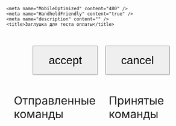 <!DOCTYPE html>
<html lang="ru">
  <head>
    <meta charset="utf-8" />
    <meta charset="UTF-8" />
    <meta http-equiv="X-UA-Compatible" content="IE=edge" />
    <meta name="google" content="notranslate">
    <meta http-equiv="Content-Language" content="ru">
    <meta
      name="viewport"
      content="width=device-width, initial-scale=1.0, minimum-scale=1.0, user-scalable=0"
    />
    <meta name="mobile-web-app-capable" content="yes" />
    <meta name="apple-mobile-web-app-capable" content="yes" />
    <meta name="theme-color" content="#536878" />

    <meta name="MobileOptimized" content="480" />
    <meta name="HandheldFriendly" content="true" />
    <meta name="description" content="" />
    <title>Заглушка для теста оплаты</title>
  </head>
  <body>
    <div style="display: flex; justify-content: center; margin-top: 50px">
        <button id="accept-button" onclick="accept()" style="margin-right: 20px; padding: 20px 40px; font-size: 30px">accept</button>
        <button id="cancel-button" onclick="cancel()" style="padding: 20px 40px; font-size: 30px">cancel</button>
    </div>
    <div style="display: grid; grid-template-columns: 50% 50%; margin-top: 50px; font-size: 30px; grid-column-gap: 20px; padding: 0 20px">
        <div style="display: flex; flex-direction: column; justify-content: start; align-items: center">
            <div>Отправленные команды</div>
            <pre id="server-action-log-container" style="margin-top: 50px; width: 100%; white-space: normal; word-break: break-all;"></pre>
        </div>
        <div style="display: flex; flex-direction: column; justify-content: start; align-items: center">
            <div>Принятые команды</div>
            <pre id="command-log-container" style="width: 100%; white-space: normal; word-break: break-all"></pre>
        </div>
    </div>
    <script>
        console.log('команда, которой был открыт фронт', window.appInitialData);

        /* eslint-disable no-console */
        window.AssistantClient = window.AssistantClient || {};

        /**
         * Assistand SDK API implementation:
         */
        window.AssistantClient.onStart = () => {
            console.log('invoke onStart callback');
        };

        window.AssistantClient.onData = (command) => {
            console.log(`server command: ${JSON.stringify(command)}`);

            document.getElementById('command-log-container').innerText += `${JSON.stringify(command)}\n----\n`;
        };

        window.AssistantClient.sendData = (message) => {
            window.AssistantClient.onRequestState();

            console.log(`sendData: ${JSON.stringify(message)}`);

            document.getElementById('server-action-log-container').innerText += `${JSON.stringify(message)}\n----\n`;

            if (window.AssistantHost && typeof window.AssistantHost.sendData === 'function') {
                window.AssistantHost.sendData(JSON.stringify(message), null);
            }
        };

        window.AssistantClient.onRequestState = () => {
            const state = { someDataForScenario: true }; // <== сюда можно положить то, что прилетит в стейте в сценарий
            const stateString = JSON.stringify(state);

            console.log('invoke request state callback', stateString);

            if (window.AssistantHost && typeof window.AssistantHost.updateState === 'function') {
                window.AssistantHost.updateState(stateString);
            }

            return state;
        };

        window.AssistantClient.close = () => {
            console.log('call close native method');

            if (window.AssistantHost && typeof window.AssistantHost.close === 'function') {
                window.AssistantHost.close();
            }
        };

        if (window.AssistantHost && typeof window.AssistantHost.ready === 'function') {
            console.log('call ready native method');

            window.AssistantHost.ready();
        }
    </script>
    <script>
        // обработчик нажатия на кнопку accept
        function accept() {
            window.AssistantClient.sendData({ action_id: 'SOME_ACCEPT_SERVER_ACTION' });
        }

        // обработчик нажатия на кнопку cancel
        function cancel() {
            window.AssistantClient.sendData({ action_id: 'SOME_CANCEL_SERVER_ACTION' });
        }
    </script>
    <script>
        // код, который нужен для навигации между кнопками
        (function () {
            // The polyfill must not be executed, if it's already enabled via browser engine or browser extensions.
            if ('navigate' in window) {
                return;
            }

            const ARROW_KEY_CODE = { 37: 'left', 38: 'up', 39: 'right', 40: 'down' };
            const TAB_KEY_CODE = 9;
            let mapOfBoundRect = null;
            let startingPoint = null; // Saves spatial navigation starting point
            let savedSearchOrigin = { element: null, rect: null }; // Saves previous search origin
            let searchOriginRect = null; // Rect of current search origin

            window.__getSpatNavState = () => {
                return {
                    mapOfBoundRect,
                    startingPoint,
                    savedSearchOrigin,
                    searchOriginRect,
                };
            };

            /**
             * Initiate the spatial navigation features of the polyfill.
             * @function initiateSpatialNavigation
             */
            function initiateSpatialNavigation() {
                /*
                 * Bind the standards APIs to be exposed to the window object for authors
                 */
                window.navigate = navigate;
                window.Element.prototype.spatialNavigationSearch = spatialNavigationSearch;
                window.Element.prototype.focusableAreas = focusableAreas;
                window.Element.prototype.getSpatialNavigationContainer = getSpatialNavigationContainer;

                /*
                 * CSS.registerProperty() from the Properties and Values API
                 * Reference: https://drafts.css-houdini.org/css-properties-values-api/#the-registerproperty-function
                 */
                if (window.CSS && CSS.registerProperty) {
                    if (
                        window.getComputedStyle(document.documentElement).getPropertyValue('--spatial-navigation-contain') ===
                        ''
                    ) {
                        CSS.registerProperty({
                            name: '--spatial-navigation-contain',
                            syntax: 'auto | contain',
                            inherits: false,
                            initialValue: 'auto',
                        });
                    }

                    if (
                        window.getComputedStyle(document.documentElement).getPropertyValue('--spatial-navigation-action') === ''
                    ) {
                        CSS.registerProperty({
                            name: '--spatial-navigation-action',
                            syntax: 'auto | focus | scroll',
                            inherits: false,
                            initialValue: 'auto',
                        });
                    }

                    if (
                        window.getComputedStyle(document.documentElement).getPropertyValue('--spatial-navigation-function') ===
                        ''
                    ) {
                        CSS.registerProperty({
                            name: '--spatial-navigation-function',
                            syntax: 'normal | grid',
                            inherits: false,
                            initialValue: 'normal',
                        });
                    }
                }
            }

            /**
             * Add event handlers for the spatial navigation behavior.
             * This function defines which input methods trigger the spatial navigation behavior.
             * @function spatialNavigationHandler
             */
            function spatialNavigationHandler() {
                /*
                 * keydown EventListener :
                 * If arrow key pressed, get the next focusing element and send it to focusing controller
                 */
                window.addEventListener('keydown', (e) => {
                    const currentKeyMode =
                        (parent && parent.__spatialNavigation__.keyMode) || window.__spatialNavigation__.keyMode;
                    const eventTarget = document.activeElement;
                    const dir = ARROW_KEY_CODE[e.keyCode];

                    if (e.keyCode === TAB_KEY_CODE) {
                        startingPoint = null;
                    }

                    if (
                        !currentKeyMode ||
                        currentKeyMode === 'NONE' ||
                        (currentKeyMode === 'SHIFTARROW' && !e.shiftKey) ||
                        (currentKeyMode === 'ARROW' && e.shiftKey) ||
                        e.ctrlKey ||
                        e.metaKey ||
                        e.altKey
                    )
                        return;

                    if (!e.defaultPrevented) {
                        let focusNavigableArrowKey = {
                            left: true,
                            up: true,
                            right: true,
                            down: true,
                        };

                        // Edge case (text input, area) : Don't move focus, just navigate cursor in text area
                        if (eventTarget.nodeName === 'INPUT' || eventTarget.nodeName === 'TEXTAREA') {
                            focusNavigableArrowKey = handlingEditableElement(e);
                        }

                        if (focusNavigableArrowKey[dir]) {
                            e.preventDefault();
                            mapOfBoundRect = new Map();

                            navigate(dir);

                            mapOfBoundRect = null;
                            startingPoint = null;
                        }
                    }
                });

                /*
                 * mouseup EventListener :
                 * If the mouse click a point in the page, the point will be the starting point.
                 * NOTE: Let UA set the spatial navigation starting point based on click
                 */
                document.addEventListener('mouseup', (e) => {
                    startingPoint = { x: e.clientX, y: e.clientY };
                });

                /*
                 * focusin EventListener :
                 * When the element get the focus, save it and its DOMRect for resetting the search origin
                 * if it disappears.
                 */
                window.addEventListener('focusin', (e) => {
                    if (e.target !== window) {
                        savedSearchOrigin.element = e.target;
                        savedSearchOrigin.rect = e.target.getBoundingClientRect();
                    }
                });
            }

            /**
             * Enable the author to trigger spatial navigation programmatically, as if the user had done so manually.
             * @see {@link https://drafts.csswg.org/css-nav-1/#dom-window-navigate}
             * @function navigate
             * @param dir {SpatialNavigationDirection} - The directional information for the spatial navigation (e.g. LRUD)
             */
            function navigate(dir) {
                // spatial navigation steps

                // 1
                const searchOrigin = findSearchOrigin();
                console.log(searchOrigin);
                let eventTarget = searchOrigin;
                let elementFromPosition = null;

                // 2 Optional step, UA defined starting point
                if (startingPoint) {
                    // if there is a starting point, set eventTarget as the element from position for getting the spatnav container
                    elementFromPosition = document.elementFromPoint(startingPoint.x, startingPoint.y);

                    // Use starting point if the starting point isn't inside the focusable element (but not container)
                    // * Starting point is meaningfull when:
                    // 1) starting point is inside the spatnav container
                    // 2) starting point is inside the non-focusable element
                    if (elementFromPosition === null) {
                        elementFromPosition = document.body;
                    }
                    if (isFocusable(elementFromPosition) && !isContainer(elementFromPosition)) {
                        startingPoint = null;
                    } else if (isContainer(elementFromPosition)) {
                        eventTarget = elementFromPosition;
                    } else {
                        eventTarget = elementFromPosition.getSpatialNavigationContainer();
                    }
                }

                // 4
                if (eventTarget === window || eventTarget === document || eventTarget === document.documentElement) {
                    eventTarget = document.body || document.documentElement;
                }

                // 5
                // At this point, spatialNavigationSearch can be applied.
                // If startingPoint is either a scroll container or the document,
                // find the best candidate within startingPoint
                let container = null;
                if ((isContainer(eventTarget) || eventTarget.nodeName === 'BODY') && !(eventTarget.nodeName === 'INPUT')) {
                    if (eventTarget.nodeName === 'IFRAME') {
                        eventTarget = eventTarget.contentDocument.documentElement;
                    }

                    container = container === window ? document.body : eventTarget;
                    let bestInsideCandidate = null;

                    // 5-2
                    if (
                        document.activeElement === searchOrigin ||
                        (document.activeElement === document.body && searchOrigin === document.documentElement)
                    ) {
                        if (getCSSSpatNavAction(eventTarget) === 'scroll') {
                            if (scrollingController(eventTarget, dir)) return;
                        } else if (getCSSSpatNavAction(eventTarget) === 'focus') {
                            bestInsideCandidate = eventTarget.spatialNavigationSearch(dir, {
                                container: eventTarget,
                                candidates: getSpatialNavigationCandidates(eventTarget, {
                                    mode: 'all',
                                }),
                            });
                            if (focusingController(bestInsideCandidate, dir)) return;
                        } else if (getCSSSpatNavAction(eventTarget) === 'auto') {
                            bestInsideCandidate = eventTarget.spatialNavigationSearch(dir, {
                                container: eventTarget,
                            });
                            if (focusingController(bestInsideCandidate, dir) || scrollingController(eventTarget, dir)) return;
                        }
                    } else {
                        // when the previous search origin became offscreen
                        container = container.getSpatialNavigationContainer();
                    }
                }

                // 6
                // Let container be the nearest ancestor of eventTarget
                container = eventTarget.getSpatialNavigationContainer();
                let parentContainer = container.parentElement ? container.getSpatialNavigationContainer() : null;

                // When the container is the viewport of a browsing context
                if (!parentContainer && window.location !== window.parent.location) {
                    parentContainer = window.parent.document.documentElement;
                }

                if (getCSSSpatNavAction(container) === 'scroll') {
                    if (scrollingController(container, dir)) return;
                } else if (getCSSSpatNavAction(container) === 'focus') {
                    navigateChain(eventTarget, container, parentContainer, dir, 'all');
                } else if (getCSSSpatNavAction(container) === 'auto') {
                    navigateChain(eventTarget, container, parentContainer, dir, 'visible');
                }
            }

            /**
             * Move the focus to the best candidate or do nothing.
             * @function focusingController
             * @param bestCandidate {Node} - The best candidate of the spatial navigation
             * @param dir {SpatialNavigationDirection}- The directional information for the spatial navigation (e.g. LRUD)
             * @returns {boolean}
             */
            function focusingController(bestCandidate, dir) {
                // 10 & 11
                // When bestCandidate is found
                if (bestCandidate) {
                    // When bestCandidate is a focusable element and not a container : move focus
                    /*
                     * [event] navbeforefocus : Fired before spatial or sequential navigation changes the focus.
                     */
                    if (!createSpatNavEvents('beforefocus', bestCandidate, null, dir)) return true;

                    const container = bestCandidate.getSpatialNavigationContainer();

                    if (container !== window && getCSSSpatNavAction(container) === 'focus') {
                        bestCandidate.focus();
                    } else {
                        bestCandidate.focus({ preventScroll: true });
                    }

                    startingPoint = null;
                    return true;
                }

                // When bestCandidate is not found within the scrollport of a container: Nothing
                return false;
            }

            /**
             * Directionally scroll the scrollable spatial navigation container if it can be manually scrolled more.
             * @function scrollingController
             * @param container {Node} - The spatial navigation container which can scroll
             * @param dir {SpatialNavigationDirection} - The directional information for the spatial navigation (e.g. LRUD)
             * @returns {boolean}
             */
            function scrollingController(container, dir) {
                // If there is any scrollable area among parent elements and it can be manually scrolled, scroll the document
                if (isScrollable(container, dir) && !isScrollBoundary(container, dir)) {
                    moveScroll(container, dir);
                    return true;
                }

                // If the spatnav container is document and it can be scrolled, scroll the document
                if (!container.parentElement && !isHTMLScrollBoundary(container, dir)) {
                    moveScroll(container.ownerDocument.documentElement, dir);
                    return true;
                }
                return false;
            }

            /**
             * Find the candidates within a spatial navigation container include delegable container.
             * This function does not search inside delegable container or focusable container.
             * In other words, this return candidates set is not included focusable elements inside delegable container or focusable container.
             *
             * @function getSpatialNavigationCandidates
             * @param container {Node} - The spatial navigation container
             * @param option {FocusableAreasOptions} - 'mode' attribute takes 'visible' or 'all' for searching the boundary of focusable elements.
             *                                          Default value is 'visible'.
             * @returns {sequence<Node>} candidate elements within the container
             */
            function getSpatialNavigationCandidates(container, option = { mode: 'visible' }) {
                let candidates = [];

                if (container.childElementCount > 0) {
                    if (!container.parentElement) {
                        container = container.getElementsByTagName('body')[0] || document.body;
                    }
                    const children = container.children;
                    for (const elem of children) {
                        if (isDelegableContainer(elem)) {
                            candidates.push(elem);
                        } else if (isFocusable(elem)) {
                            candidates.push(elem);

                            if (!isContainer(elem) && elem.childElementCount) {
                                candidates = candidates.concat(getSpatialNavigationCandidates(elem, { mode: 'all' }));
                            }
                        } else if (elem.childElementCount) {
                            candidates = candidates.concat(getSpatialNavigationCandidates(elem, { mode: 'all' }));
                        }
                    }
                }

                //   console.log(candidates)
                return option.mode === 'all' ? candidates : candidates.filter(isVisible);
            }

            /**
             * Find the candidates among focusable elements within a spatial navigation container from the search origin (currently focused element)
             * depending on the directional information.
             * @function getFilteredSpatialNavigationCandidates
             * @param element {Node} - The currently focused element which is defined as 'search origin' in the spec
             * @param dir {SpatialNavigationDirection} - The directional information for the spatial navigation (e.g. LRUD)
             * @param candidates {sequence<Node>} - The candidates for spatial navigation without the directional information
             * @param container {Node} - The spatial navigation container
             * @returns {Node} The candidates for spatial navigation considering the directional information
             */
            function getFilteredSpatialNavigationCandidates(element, dir, candidates, container) {
                const targetElement = element;
                // Removed below line due to a bug. (iframe body rect is sometime weird.)
                // const targetElement = (element.nodeName === 'IFRAME') ? element.contentDocument.body : element;
                // If the container is unknown, get the closest container from the element
                container = container || targetElement.getSpatialNavigationContainer();

                // If the candidates is unknown, find candidates
                // 5-1
                candidates = !candidates || candidates.length <= 0 ? getSpatialNavigationCandidates(container) : candidates;
                return filteredCandidates(targetElement, candidates, dir, container);
            }

            /**
             * Find the best candidate among the candidates within the container from the search origin (currently focused element)
             * @see {@link https://drafts.csswg.org/css-nav-1/#dom-element-spatialnavigationsearch}
             * @function spatialNavigationSearch
             * @param dir {SpatialNavigationDirection} - The directional information for the spatial navigation (e.g. LRUD)
             * @param candidates {sequence<Node>} - The candidates for spatial navigation
             * @param container {Node} - The spatial navigation container
             * @returns {Node} The best candidate which will gain the focus
             */
            function spatialNavigationSearch(dir, args) {
                const targetElement = this;
                let internalCandidates = [];
                let externalCandidates = [];
                let insideOverlappedCandidates = getOverlappedCandidates(targetElement);
                let bestTarget;

                // Set default parameter value
                if (!args) args = {};

                const defaultContainer = targetElement.getSpatialNavigationContainer();
                let defaultCandidates = getSpatialNavigationCandidates(defaultContainer);
                const container = args.container || defaultContainer;
                if (args.container && defaultContainer.contains(args.container)) {
                    defaultCandidates = defaultCandidates.concat(getSpatialNavigationCandidates(container));
                }
                const candidates =
                    args.candidates && args.candidates.length > 0
                        ? args.candidates.filter((candidate) => container.contains(candidate))
                        : defaultCandidates.filter((candidate) => container.contains(candidate) && container !== candidate);

                // Find the best candidate
                // 5
                // If startingPoint is either a scroll container or the document,
                // find the best candidate within startingPoint
                if (candidates && candidates.length > 0) {
                    // Divide internal or external candidates
                    candidates.forEach((candidate) => {
                        if (candidate !== targetElement) {
                            (targetElement.contains(candidate) && targetElement !== candidate
                                    ? internalCandidates
                                    : externalCandidates
                            ).push(candidate);
                        }
                    });

                    // include overlapped element to the internalCandidates
                    let fullyOverlapped = insideOverlappedCandidates.filter(
                        (candidate) => !internalCandidates.includes(candidate),
                    );
                    let overlappedContainer = candidates.filter(
                        (candidate) => isContainer(candidate) && isEntirelyVisible(targetElement, candidate),
                    );
                    let overlappedByParent = overlappedContainer
                        .map((elm) => elm.focusableAreas())
                        .flat()
                        .filter((candidate) => candidate !== targetElement);

                    internalCandidates = internalCandidates
                        .concat(fullyOverlapped)
                        .filter((candidate) => container.contains(candidate));
                    externalCandidates = externalCandidates
                        .concat(overlappedByParent)
                        .filter((candidate) => container.contains(candidate));

                    // Filter external Candidates
                    if (externalCandidates.length > 0) {
                        externalCandidates = getFilteredSpatialNavigationCandidates(
                            targetElement,
                            dir,
                            externalCandidates,
                            container,
                        );
                    }

                    // If there isn't search origin element but search orgin rect exist  (search origin isn't in the layout case)
                    if (searchOriginRect) {
                        bestTarget = selectBestCandidate(
                            targetElement,
                            getFilteredSpatialNavigationCandidates(targetElement, dir, internalCandidates, container),
                            dir,
                        );
                    }

                    if (internalCandidates && internalCandidates.length > 0 && !(targetElement.nodeName === 'INPUT')) {
                        bestTarget = selectBestCandidateFromEdge(targetElement, internalCandidates, dir);
                    }

                    bestTarget = bestTarget || selectBestCandidate(targetElement, externalCandidates, dir);

                    if (bestTarget && isDelegableContainer(bestTarget)) {
                        // if best target is delegable container, then find descendants candidate inside delegable container.
                        const innerTarget = getSpatialNavigationCandidates(bestTarget, {
                            mode: 'all',
                        });
                        const descendantsBest =
                            innerTarget.length > 0
                                ? targetElement.spatialNavigationSearch(dir, {
                                    candidates: innerTarget,
                                    container: bestTarget,
                                })
                                : null;
                        if (descendantsBest) {
                            bestTarget = descendantsBest;
                        } else if (!isFocusable(bestTarget)) {
                            // if there is no target inside bestTarget and delegable container is not focusable,
                            // then try to find another best target without curren best target.
                            candidates.splice(candidates.indexOf(bestTarget), 1);
                            bestTarget = candidates.length
                                ? targetElement.spatialNavigationSearch(dir, {
                                    candidates: candidates,
                                    container: container,
                                })
                                : null;
                        }
                    }
                    return bestTarget;
                }

                return null;
            }

            /**
             * Get the filtered candidate among candidates.
             * @see {@link https://drafts.csswg.org/css-nav-1/#select-the-best-candidate}
             * @function filteredCandidates
             * @param currentElm {Node} - The currently focused element which is defined as 'search origin' in the spec
             * @param candidates {sequence<Node>} - The candidates for spatial navigation
             * @param dir {SpatialNavigationDirection} - The directional information for the spatial navigation (e.g. LRUD)
             * @param container {Node} - The spatial navigation container
             * @returns {sequence<Node>} The filtered candidates which are not the search origin and not in the given spatial navigation direction from the search origin
             */
            // TODO: Need to fix filtering the candidates with more clean code
            function filteredCandidates(currentElm, candidates, dir, container) {
                const originalContainer = currentElm.getSpatialNavigationContainer();
                let eventTargetRect;

                // If D(dir) is null, let candidates be the same as visibles
                if (dir === undefined) return candidates;

                // Offscreen handling when originalContainer is not <HTML>
                if (originalContainer.parentElement && container !== originalContainer && !isVisible(currentElm)) {
                    eventTargetRect = getBoundingClientRect(originalContainer);
                } else {
                    eventTargetRect = searchOriginRect || getBoundingClientRect(currentElm);
                }

                /*
                 * Else, let candidates be the subset of the elements in visibles
                 * whose principal box’s geometric center is within the closed half plane
                 * whose boundary goes through the geometric center of starting point and is perpendicular to D.
                 */
                if ((isContainer(currentElm) || currentElm.nodeName === 'BODY') && !(currentElm.nodeName === 'INPUT')) {
                    return candidates.filter((candidate) => {
                        const candidateRect = getBoundingClientRect(candidate);
                        return (
                            container.contains(candidate) &&
                            ((currentElm.contains(candidate) &&
                                isInside(eventTargetRect, candidateRect) &&
                                candidate !== currentElm) ||
                                isOutside(candidateRect, eventTargetRect, dir))
                        );
                    });
                } else {
                    return candidates.filter((candidate) => {
                        const candidateRect = getBoundingClientRect(candidate);
                        const candidateBody = candidate.nodeName === 'IFRAME' ? candidate.contentDocument.body : null;
                        return (
                            container.contains(candidate) &&
                            candidate !== currentElm &&
                            candidateBody !== currentElm &&
                            isOutside(candidateRect, eventTargetRect, dir) &&
                            !isInside(eventTargetRect, candidateRect)
                        );
                    });
                }
            }

            /**
             * Select the best candidate among given candidates.
             * @see {@link https://drafts.csswg.org/css-nav-1/#select-the-best-candidate}
             * @function selectBestCandidate
             * @param currentElm {Node} - The currently focused element which is defined as 'search origin' in the spec
             * @param candidates {sequence<Node>} - The candidates for spatial navigation
             * @param dir {SpatialNavigationDirection} - The directional information for the spatial navigation (e.g. LRUD)
             * @returns {Node} The best candidate which will gain the focus
             */
            function selectBestCandidate(currentElm, candidates, dir) {
                const container = currentElm.getSpatialNavigationContainer();
                const spatialNavigationFunction = getComputedStyle(container).getPropertyValue('--spatial-navigation-function');
                const currentTargetRect = searchOriginRect || getBoundingClientRect(currentElm);
                let distanceFunction;
                let alignedCandidates;

                switch (spatialNavigationFunction) {
                    case 'grid':
                        alignedCandidates = candidates.filter((elm) =>
                            isAligned(currentTargetRect, getBoundingClientRect(elm), dir),
                        );
                        if (alignedCandidates.length > 0) {
                            candidates = alignedCandidates;
                        }
                        distanceFunction = getAbsoluteDistance;
                        break;
                    default:
                        distanceFunction = getDistance;
                        break;
                }
                return getClosestElement(currentElm, candidates, dir, distanceFunction);
            }

            /**
             * Select the best candidate among candidates by finding the closet candidate from the edge of the currently focused element (search origin).
             * @see {@link https://drafts.csswg.org/css-nav-1/#select-the-best-candidate (Step 5)}
             * @function selectBestCandidateFromEdge
             * @param currentElm {Node} - The currently focused element which is defined as 'search origin' in the spec
             * @param candidates {sequence<Node>} - The candidates for spatial navigation
             * @param dir {SpatialNavigationDirection} - The directional information for the spatial navigation (e.g. LRUD)
             * @returns {Node} The best candidate which will gain the focus
             */
            function selectBestCandidateFromEdge(currentElm, candidates, dir) {
                if (startingPoint) return getClosestElement(currentElm, candidates, dir, getDistanceFromPoint);
                else return getClosestElement(currentElm, candidates, dir, getInnerDistance);
            }

            /**
             * Select the closest candidate from the currently focused element (search origin) among candidates by using the distance function.
             * @function getClosestElement
             * @param currentElm {Node} - The currently focused element which is defined as 'search origin' in the spec
             * @param candidates {sequence<Node>} - The candidates for spatial navigation
             * @param dir {SpatialNavigationDirection} - The directional information for the spatial navigation (e.g. LRUD)
             * @param distanceFunction {function} - The distance function which measures the distance from the search origin to each candidate
             * @returns {Node} The candidate which is the closest one from the search origin
             */
            function getClosestElement(currentElm, candidates, dir, distanceFunction) {
                let eventTargetRect = null;
                if (
                    window.location !== window.parent.location &&
                    (currentElm.nodeName === 'BODY' || currentElm.nodeName === 'HTML')
                ) {
                    // If the eventTarget is iframe, then get rect of it based on its containing document
                    // Set the iframe's position as (0,0) because the rects of elements inside the iframe don't know the real iframe's position.
                    eventTargetRect = window.frameElement.getBoundingClientRect();
                    eventTargetRect.x = 0;
                    eventTargetRect.y = 0;
                } else {
                    eventTargetRect = searchOriginRect || currentElm.getBoundingClientRect();
                }

                let minDistance = Number.POSITIVE_INFINITY;
                let minDistanceElements = [];

                if (candidates) {
                    for (let i = 0; i < candidates.length; i++) {
                        const distance = distanceFunction(eventTargetRect, getBoundingClientRect(candidates[i]), dir);

                        // If the same distance, the candidate will be selected in the DOM order
                        if (distance < minDistance) {
                            minDistance = distance;
                            minDistanceElements = [candidates[i]];
                        } else if (distance === minDistance) {
                            minDistanceElements.push(candidates[i]);
                        }
                    }
                }
                if (minDistanceElements.length === 0) return null;

                return minDistanceElements.length > 1 && distanceFunction === getAbsoluteDistance
                    ? getClosestElement(currentElm, minDistanceElements, dir, getEuclideanDistance)
                    : minDistanceElements[0];
            }

            /**
             * Get container of an element.
             * @see {@link https://drafts.csswg.org/css-nav-1/#dom-element-getspatialnavigationcontainer}
             * @module Element
             * @function getSpatialNavigationContainer
             * @returns {Node} The spatial navigation container
             */
            function getSpatialNavigationContainer() {
                let container = this;

                do {
                    if (!container.parentElement) {
                        if (window.location !== window.parent.location) {
                            container = window.parent.document.documentElement;
                        } else {
                            container = window.document.documentElement;
                        }
                        break;
                    } else {
                        container = container.parentElement;
                    }

                    // console.log(container, isContainer(container));
                } while (!isContainer(container));
                return container;
            }

            /**
             * Get nearest scroll container of an element.
             * @function getScrollContainer
             * @param Element
             * @returns {Node} The spatial navigation container
             */
            function getScrollContainer(element) {
                let scrollContainer = element;

                do {
                    if (!scrollContainer.parentElement) {
                        if (window.location !== window.parent.location) {
                            scrollContainer = window.parent.document.documentElement;
                        } else {
                            scrollContainer = window.document.documentElement;
                        }
                        break;
                    } else {
                        scrollContainer = scrollContainer.parentElement;
                    }
                } while (!isScrollContainer(scrollContainer) || !isVisible(scrollContainer));

                if (scrollContainer === document || scrollContainer === document.documentElement) {
                    scrollContainer = window;
                }

                return scrollContainer;
            }

            /**
             * Find focusable elements within the spatial navigation container.
             * @see {@link https://drafts.csswg.org/css-nav-1/#dom-element-focusableareas}
             * @function focusableAreas
             * @param option {FocusableAreasOptions} - 'mode' attribute takes 'visible' or 'all' for searching the boundary of focusable elements.
             *                                          Default value is 'visible'.
             * @returns {sequence<Node>} All focusable elements or only visible focusable elements within the container
             */
            function focusableAreas(option = { mode: 'visible' }) {
                const container = this.parentElement ? this : document.body;
                const focusables = Array.prototype.filter.call(container.getElementsByTagName('*'), isFocusable);
                return option.mode === 'all' ? focusables : focusables.filter(isVisible);
            }

            /**
             * Create the NavigationEvent: navbeforefocus, navnotarget
             * @see {@link https://drafts.csswg.org/css-nav-1/#events-navigationevent}
             * @function createSpatNavEvents
             * @param option {string} - Type of the navigation event (beforefocus, notarget)
             * @param element {Node} - The target element of the event
             * @param dir {SpatialNavigationDirection} - The directional information for the spatial navigation (e.g. LRUD)
             */
            function createSpatNavEvents(eventType, containerElement, currentElement, direction) {
                if (['beforefocus', 'notarget'].includes(eventType)) {
                    const data = {
                        causedTarget: currentElement,
                        dir: direction,
                    };
                    const triggeredEvent = new CustomEvent('nav' + eventType, {
                        bubbles: true,
                        cancelable: true,
                        detail: data,
                    });
                    return containerElement.dispatchEvent(triggeredEvent);
                }
            }

            /**
             * Get the value of the CSS custom property of the element
             * @function readCssVar
             * @param element {Node}
             * @param varName {string} - The name of the css custom property without '--'
             * @returns {string} The value of the css custom property
             */
            function readCssVar(element, varName) {
                return getComputedStyle(element).getPropertyValue(`--${varName}`).trim();
            }

            /**
             * Decide whether or not the 'contain' value is given to 'spatial-navigation-contain' css property of an element
             * @function isCSSSpatNavContain
             * @param element {Node}
             * @returns {boolean}
             */
            function isCSSSpatNavContain(element) {
                return readCssVar(element, 'spatial-navigation-contain') === 'contain';
            }

            /**
             * Return the value of 'spatial-navigation-action' css property of an element
             * @function getCSSSpatNavAction
             * @param element {Node} - would be the spatial navigation container
             * @returns {string} auto | focus | scroll
             */
            function getCSSSpatNavAction(element) {
                return 'focus';
                //   return readCssVar(element, 'spatial-navigation-action') || 'auto';
            }

            /**
             * Only move the focus with spatial navigation. Manually scrolling isn't available.
             * @function navigateChain
             * @param eventTarget {Node} - currently focused element
             * @param container {SpatialNavigationContainer} - container
             * @param parentContainer {SpatialNavigationContainer} - parent container
             * @param option - visible || all
             * @param dir {SpatialNavigationDirection} - The directional information for the spatial navigation (e.g. LRUD)
             */
            function navigateChain(eventTarget, container, parentContainer, dir, option) {
                let currentOption = {
                    candidates: getSpatialNavigationCandidates(container, { mode: option }),
                    container,
                };
                //   console.log(currentOption)

                while (parentContainer) {
                    if (focusingController(eventTarget.spatialNavigationSearch(dir, currentOption), dir)) {
                        return;
                    } else {
                        if (option === 'visible' && scrollingController(container, dir)) return;
                        else {
                            if (!createSpatNavEvents('notarget', container, eventTarget, dir)) return;

                            // find the container
                            if (container === document || container === document.documentElement) {
                                if (window.location !== window.parent.location) {
                                    // The page is in an iframe. eventTarget needs to be reset because the position of the element in the iframe
                                    eventTarget = window.frameElement;
                                    container = eventTarget.ownerDocument.documentElement;
                                }
                            } else {
                                container = parentContainer;
                            }
                            currentOption = {
                                candidates: getSpatialNavigationCandidates(container, {
                                    mode: option,
                                }),
                                container,
                            };
                            let nextContainer = container.getSpatialNavigationContainer();

                            if (nextContainer !== container) {
                                parentContainer = nextContainer;
                            } else {
                                parentContainer = null;
                            }
                        }
                    }
                }

                currentOption = {
                    candidates: getSpatialNavigationCandidates(container, { mode: option }),
                    container,
                };

                // Behavior after 'navnotarget' - Getting out from the current spatnav container
                if (
                    !parentContainer &&
                    container &&
                    focusingController(eventTarget.spatialNavigationSearch(dir, currentOption), dir)
                )
                    return;

                if (!createSpatNavEvents('notarget', currentOption.container, eventTarget, dir)) return;

                if (getCSSSpatNavAction(container) === 'auto' && option === 'visible') {
                    if (scrollingController(container, dir)) return;
                }
            }

            /**
             * Find search origin
             * @see {@link https://drafts.csswg.org/css-nav-1/#nav}
             * @function findSearchOrigin
             * @returns {Node} The search origin for the spatial navigation
             */
            function findSearchOrigin() {
                let searchOrigin = document.activeElement;

                if (!searchOrigin || (searchOrigin === document.body && !document.querySelector(':focus'))) {
                    // When the previous search origin lost its focus by blur: (1) disable attribute (2) visibility: hidden
                    if (savedSearchOrigin.element && searchOrigin !== savedSearchOrigin.element) {
                        const elementStyle = window.getComputedStyle(savedSearchOrigin.element, null);
                        const invisibleStyle = ['hidden', 'collapse'];

                        if (
                            savedSearchOrigin.element.disabled ||
                            invisibleStyle.includes(elementStyle.getPropertyValue('visibility'))
                        ) {
                            searchOrigin = savedSearchOrigin.element;
                            return searchOrigin;
                        }
                    }
                    searchOrigin = document.documentElement;
                }
                // When the previous search origin lost its focus by blur: (1) display:none () element size turned into zero
                if (
                    savedSearchOrigin.element &&
                    (getBoundingClientRect(savedSearchOrigin.element).height === 0 ||
                        getBoundingClientRect(savedSearchOrigin.element).width === 0)
                ) {
                    (startingPoint = (savedSearchOrigin.left + savedSearchOrigin.right) / 2),
                    (savedSearchOrigin.top + savedSearchOrigin.bottom) / 2;
                    // searchOriginRect = savedSearchOrigin.rect;
                }

                if (!isVisibleInScroller(searchOrigin)) {
                    const scroller = getScrollContainer(searchOrigin);
                    if (scroller && (scroller === window || getCSSSpatNavAction(scroller) === 'auto')) return scroller;
                }
                return searchOrigin;
            }

            /**
             * Move the scroll of an element depending on the given spatial navigation directrion
             * (Assume that User Agent defined distance is '40px')
             * @see {@link https://drafts.csswg.org/css-nav-1/#directionally-scroll-an-element}
             * @function moveScroll
             * @param element {Node} - The scrollable element
             * @param dir {SpatialNavigationDirection} - The directional information for the spatial navigation (e.g. LRUD)
             * @param offset {Number} - The explicit amount of offset for scrolling. Default value is 0.
             */
            function moveScroll(element, dir, offset = 0) {
                if (element) {
                    switch (dir) {
                        case 'left':
                            element.scrollLeft -= 40 + offset;
                            break;
                        case 'right':
                            element.scrollLeft += 40 + offset;
                            break;
                        case 'up':
                            element.scrollTop -= 40 + offset;
                            break;
                        case 'down':
                            element.scrollTop += 40 + offset;
                            break;
                    }
                }
            }

            /**
             * Decide whether an element is container or not.
             * @function isContainer
             * @param element {Node} element
             * @returns {boolean}
             */
            function isContainer(element) {
                return (
                    !element.parentElement ||
                    element.nodeName === 'IFRAME' ||
                    isScrollContainer(element) ||
                    isCSSSpatNavContain(element)
                );
            }

            /**
             * Decide whether an element is delegable container or not.
             * NOTE: THIS IS NON-NORMATIVE API.
             * @function isDelegableContainer
             * @param element {Node} element
             * @returns {boolean}
             */
            function isDelegableContainer(element) {
                return readCssVar(element, 'spatial-navigation-contain') === 'delegable';
            }

            /**
             * Decide whether an element is a scrollable container or not.
             * @see {@link https://drafts.csswg.org/css-overflow-3/#scroll-container}
             * @function isScrollContainer
             * @param element {Node}
             * @returns {boolean}
             */
            function isScrollContainer(element) {
                const elementStyle = window.getComputedStyle(element, null);
                const overflowX = elementStyle.getPropertyValue('overflow-x');
                const overflowY = elementStyle.getPropertyValue('overflow-y');

                return (overflowX !== 'visible' && overflowX !== 'clip' && isOverflow(element, 'left')) ||
                (overflowY !== 'visible' && overflowY !== 'clip' && isOverflow(element, 'down'))
                    ? true
                    : false;
            }

            /**
             * Decide whether this element is scrollable or not.
             * NOTE: If the value of 'overflow' is given to either 'visible', 'clip', or 'hidden', the element isn't scrollable.
             *       If the value is 'hidden', the element can be only programmically scrollable. (https://drafts.csswg.org/css-overflow-3/#valdef-overflow-hidden)
             * @function isScrollable
             * @param element {Node}
             * @param dir {SpatialNavigationDirection} - The directional information for the spatial navigation (e.g. LRUD)
             * @returns {boolean}
             */
            function isScrollable(element, dir) {
                // element, dir
                if (element && typeof element === 'object') {
                    if (dir && typeof dir === 'string') {
                        // parameter: dir, element
                        if (isOverflow(element, dir)) {
                            // style property
                            const elementStyle = window.getComputedStyle(element, null);
                            const overflowX = elementStyle.getPropertyValue('overflow-x');
                            const overflowY = elementStyle.getPropertyValue('overflow-y');

                            switch (dir) {
                                case 'left':
                                /* falls through */
                                case 'right':
                                    return overflowX !== 'visible' && overflowX !== 'clip' && overflowX !== 'hidden';
                                case 'up':
                                /* falls through */
                                case 'down':
                                    return overflowY !== 'visible' && overflowY !== 'clip' && overflowY !== 'hidden';
                            }
                        }
                        return false;
                    } else {
                        // parameter: element
                        return (
                            element.nodeName === 'HTML' ||
                            element.nodeName === 'BODY' ||
                            (isScrollContainer(element) && isOverflow(element))
                        );
                    }
                }
            }

            /**
             * Decide whether an element is overflow or not.
             * @function isOverflow
             * @param element {Node}
             * @param dir {SpatialNavigationDirection} - The directional information for the spatial navigation (e.g. LRUD)
             * @returns {boolean}
             */
            function isOverflow(element, dir) {
                if (element && typeof element === 'object') {
                    if (dir && typeof dir === 'string') {
                        // parameter: element, dir
                        switch (dir) {
                            case 'left':
                            /* falls through */
                            case 'right':
                                return element.scrollWidth > element.clientWidth;
                            case 'up':
                            /* falls through */
                            case 'down':
                                return element.scrollHeight > element.clientHeight;
                        }
                    } else {
                        // parameter: element
                        return element.scrollWidth > element.clientWidth || element.scrollHeight > element.clientHeight;
                    }
                    return false;
                }
            }

            /**
             * Decide whether the scrollbar of the browsing context reaches to the end or not.
             * @function isHTMLScrollBoundary
             * @param element {Node} - The top browsing context
             * @param dir {SpatialNavigationDirection} - The directional information for the spatial navigation (e.g. LRUD)
             * @returns {boolean}
             */
            function isHTMLScrollBoundary(element, dir) {
                let result = false;
                switch (dir) {
                    case 'left':
                        result = element.scrollLeft === 0;
                        break;
                    case 'right':
                        result = element.scrollWidth - element.scrollLeft - element.clientWidth === 0;
                        break;
                    case 'up':
                        result = element.scrollTop === 0;
                        break;
                    case 'down':
                        result = element.scrollHeight - element.scrollTop - element.clientHeight === 0;
                        break;
                }
                return result;
            }

            /**
             * Decide whether the scrollbar of an element reaches to the end or not.
             * @function isScrollBoundary
             * @param element {Node}
             * @param dir {SpatialNavigationDirection} - The directional information for the spatial navigation (e.g. LRUD)
             * @returns {boolean}
             */
            function isScrollBoundary(element, dir) {
                if (isScrollable(element, dir)) {
                    const winScrollY = element.scrollTop;
                    const winScrollX = element.scrollLeft;

                    const height = element.scrollHeight - element.clientHeight;
                    const width = element.scrollWidth - element.clientWidth;

                    switch (dir) {
                        case 'left':
                            return winScrollX === 0;
                        case 'right':
                            return Math.abs(winScrollX - width) <= 1;
                        case 'up':
                            return winScrollY === 0;
                        case 'down':
                            return Math.abs(winScrollY - height) <= 1;
                    }
                }
                return false;
            }

            /**
             * Decide whether an element is inside the scorller viewport or not
             *
             * @function isVisibleInScroller
             * @param element {Node}
             * @returns {boolean}
             */
            function isVisibleInScroller(element) {
                const elementRect = element.getBoundingClientRect();
                let nearestScroller = getScrollContainer(element);

                let scrollerRect = null;
                if (nearestScroller !== window) {
                    scrollerRect = getBoundingClientRect(nearestScroller);
                } else {
                    scrollerRect = new DOMRect(0, 0, window.innerWidth, window.innerHeight);
                }

                if (isInside(scrollerRect, elementRect, 'left') && isInside(scrollerRect, elementRect, 'down')) return true;
                else return false;
            }

            /**
             * Decide whether an element is focusable for spatial navigation.
             * 1. If element is the browsing context (document, iframe), then it's focusable,
             * 2. If the element is scrollable container (regardless of scrollable axis), then it's focusable,
             * 3. The value of tabIndex >= 0, then it's focusable,
             * 4. If the element is disabled, it isn't focusable,
             * 5. If the element is expressly inert, it isn't focusable,
             * 6. Whether the element is being rendered or not.
             *
             * @function isFocusable
             * @param element {Node}
             * @returns {boolean}
             *
             * @see {@link https://html.spec.whatwg.org/multipage/interaction.html#focusable-area}
             */
            function isFocusable(element) {
                if (
                    element.tabIndex < 0 ||
                    isAtagWithoutHref(element) ||
                    isActuallyDisabled(element) ||
                    isExpresslyInert(element) ||
                    !isBeingRendered(element)
                )
                    return false;
                else if (!element.parentElement || (isScrollable(element) && isOverflow(element)) || element.tabIndex >= 0)
                    return true;
            }

            /**
             * Decide whether an element is a tag without href attribute or not.
             *
             * @function isAtagWithoutHref
             * @param element {Node}
             * @returns {boolean}
             */
            function isAtagWithoutHref(element) {
                return (
                    element.tagName === 'A' &&
                    element.getAttribute('href') === null &&
                    element.getAttribute('tabIndex') === null
                );
            }

            /**
             * Decide whether an element is actually disabled or not.
             *
             * @function isActuallyDisabled
             * @param element {Node}
             * @returns {boolean}
             *
             * @see {@link https://html.spec.whatwg.org/multipage/semantics-other.html#concept-element-disabled}
             */
            function isActuallyDisabled(element) {
                if (['BUTTON', 'INPUT', 'SELECT', 'TEXTAREA', 'OPTGROUP', 'OPTION', 'FIELDSET'].includes(element.tagName))
                    return element.disabled;
                else return false;
            }

            /**
             * Decide whether the element is expressly inert or not.
             * @see {@link https://html.spec.whatwg.org/multipage/interaction.html#expressly-inert}
             * @function isExpresslyInert
             * @param element {Node}
             * @returns {boolean}
             */
            function isExpresslyInert(element) {
                return element.inert && !element.ownerDocument.documentElement.inert;
            }

            /**
             * Decide whether the element is being rendered or not.
             * 1. If an element has the style as "visibility: hidden | collapse" or "display: none", it is not being rendered.
             * 2. If an element has the style as "opacity: 0", it is not being rendered.(that is, invisible).
             * 3. If width and height of an element are explicitly set to 0, it is not being rendered.
             * 4. If a parent element is hidden, an element itself is not being rendered.
             * (CSS visibility property and display property are inherited.)
             * @see {@link https://html.spec.whatwg.org/multipage/rendering.html#being-rendered}
             * @function isBeingRendered
             * @param element {Node}
             * @returns {boolean}
             */
            function isBeingRendered(element) {
                if (!isVisibleStyleProperty(element.parentElement)) return false;
                if (
                    !isVisibleStyleProperty(element) ||
                    element.style.opacity === '0' ||
                    window.getComputedStyle(element).height === '0px' ||
                    window.getComputedStyle(element).width === '0px'
                )
                    return false;
                return true;
            }

            /**
             * Decide whether this element is partially or completely visible to user agent.
             * @function isVisible
             * @param element {Node}
             * @returns {boolean}
             */
            function isVisible(element) {
                return !element.parentElement || (isVisibleStyleProperty(element) && hitTest(element));
            }

            /**
             * Decide whether this element is completely visible in this viewport for the arrow direction.
             * @function isEntirelyVisible
             * @param element {Node}
             * @returns {boolean}
             */
            function isEntirelyVisible(element, container) {
                const rect = getBoundingClientRect(element);
                const containerElm = container || element.getSpatialNavigationContainer();
                const containerRect = getBoundingClientRect(containerElm);

                // FIXME: when element is bigger than container?
                const entirelyVisible = !(
                    rect.left < containerRect.left ||
                    rect.right > containerRect.right ||
                    rect.top < containerRect.top ||
                    rect.bottom > containerRect.bottom
                );

                return entirelyVisible;
            }

            /**
             * Decide the style property of this element is specified whether it's visible or not.
             * @function isVisibleStyleProperty
             * @param element {CSSStyleDeclaration}
             * @returns {boolean}
             */
            function isVisibleStyleProperty(element) {
                const elementStyle = window.getComputedStyle(element, null);
                const thisVisibility = elementStyle.getPropertyValue('visibility');
                const thisDisplay = elementStyle.getPropertyValue('display');
                const invisibleStyle = ['hidden', 'collapse'];

                return thisDisplay !== 'none' && !invisibleStyle.includes(thisVisibility);
            }

            /**
             * Decide whether this element is entirely or partially visible within the viewport.
             * @function hitTest
             * @param element {Node}
             * @returns {boolean}
             */
            function hitTest(element) {
                const elementRect = getBoundingClientRect(element);
                if (
                    element.nodeName !== 'IFRAME' &&
                    (elementRect.top < 0 ||
                        elementRect.left < 0 ||
                        elementRect.top > element.ownerDocument.documentElement.clientHeight ||
                        elementRect.left > element.ownerDocument.documentElement.clientWidth)
                )
                    return false;

                let offsetX = parseInt(element.offsetWidth) / 10;
                let offsetY = parseInt(element.offsetHeight) / 10;

                offsetX = isNaN(offsetX) ? 1 : offsetX;
                offsetY = isNaN(offsetY) ? 1 : offsetY;

                const hitTestPoint = {
                    // For performance, just using the three point(middle, leftTop, rightBottom) of the element for hit testing
                    middle: [(elementRect.left + elementRect.right) / 2, (elementRect.top + elementRect.bottom) / 2],
                    leftTop: [elementRect.left + offsetX, elementRect.top + offsetY],
                    rightBottom: [elementRect.right - offsetX, elementRect.bottom - offsetY],
                };

                for (const point in hitTestPoint) {
                    const elemFromPoint = element.ownerDocument.elementFromPoint(...hitTestPoint[point]);
                    if (element === elemFromPoint || element.contains(elemFromPoint)) {
                        return true;
                    }
                }
                return false;
            }

            /**
             * Decide whether a child element is entirely or partially Included within container visually.
             * @function isInside
             * @param containerRect {DOMRect}
             * @param childRect {DOMRect}
             * @returns {boolean}
             */
            function isInside(containerRect, childRect) {
                const rightEdgeCheck = containerRect.left < childRect.right && containerRect.right >= childRect.right;
                const leftEdgeCheck = containerRect.left <= childRect.left && containerRect.right > childRect.left;
                const topEdgeCheck = containerRect.top <= childRect.top && containerRect.bottom > childRect.top;
                const bottomEdgeCheck = containerRect.top < childRect.bottom && containerRect.bottom >= childRect.bottom;
                return (rightEdgeCheck || leftEdgeCheck) && (topEdgeCheck || bottomEdgeCheck);
            }

            /**
             * Decide whether this element is entirely or partially visible within the viewport.
             * Note: rect1 is outside of rect2 for the dir
             * @function isOutside
             * @param rect1 {DOMRect}
             * @param rect2 {DOMRect}
             * @param dir {SpatialNavigationDirection} - The directional information for the spatial navigation (e.g. LRUD)
             * @returns {boolean}
             */
            function isOutside(rect1, rect2, dir) {
                switch (dir) {
                    case 'left':
                        return isRightSide(rect2, rect1);
                    case 'right':
                        return isRightSide(rect1, rect2);
                    case 'up':
                        return isBelow(rect2, rect1);
                    case 'down':
                        return isBelow(rect1, rect2);
                    default:
                        return false;
                }
            }

            /* rect1 is right of rect2 */
            function isRightSide(rect1, rect2) {
                return (
                    rect1.left >= rect2.right ||
                    (rect1.left >= rect2.left &&
                        rect1.right > rect2.right &&
                        rect1.bottom > rect2.top &&
                        rect1.top < rect2.bottom)
                );
            }

            /* rect1 is below of rect2 */
            function isBelow(rect1, rect2) {
                return (
                    rect1.top >= rect2.bottom ||
                    (rect1.top >= rect2.top &&
                        rect1.bottom > rect2.bottom &&
                        rect1.left < rect2.right &&
                        rect1.right > rect2.left)
                );
            }

            /* rect1 is completely aligned or partially aligned for the direction */
            function isAligned(rect1, rect2, dir) {
                switch (dir) {
                    case 'left':
                    /* falls through */
                    case 'right':
                        return rect1.bottom > rect2.top && rect1.top < rect2.bottom;
                    case 'up':
                    /* falls through */
                    case 'down':
                        return rect1.right > rect2.left && rect1.left < rect2.right;
                    default:
                        return false;
                }
            }

            /**
             * Get distance between the search origin and a candidate element along the direction when candidate element is inside the search origin.
             * @see {@link https://drafts.csswg.org/css-nav-1/#find-the-shortest-distance}
             * @function getDistanceFromPoint
             * @param point {Point} - The search origin
             * @param element {DOMRect} - A candidate element
             * @param dir {SpatialNavigationDirection} - The directional information for the spatial navigation (e.g. LRUD)
             * @returns {Number} The euclidian distance between the spatial navigation container and an element inside it
             */
            function getDistanceFromPoint(point, element, dir) {
                point = startingPoint;
                // Get exit point, entry point -> {x: '', y: ''};
                const points = getEntryAndExitPoints(dir, point, element);

                // Find the points P1 inside the border box of starting point and P2 inside the border box of candidate
                // that minimize the distance between these two points
                const P1 = Math.abs(points.entryPoint.x - points.exitPoint.x);
                const P2 = Math.abs(points.entryPoint.y - points.exitPoint.y);

                // The result is euclidian distance between P1 and P2.
                return Math.sqrt(Math.pow(P1, 2) + Math.pow(P2, 2));
            }

            /**
             * Get distance between the search origin and a candidate element along the direction when candidate element is inside the search origin.
             * @see {@link https://drafts.csswg.org/css-nav-1/#find-the-shortest-distance}
             * @function getInnerDistance
             * @param rect1 {DOMRect} - The search origin
             * @param rect2 {DOMRect} - A candidate element
             * @param dir {SpatialNavigationDirection} - The directional information for the spatial navigation (e.g. LRUD)
             * @returns {Number} The euclidean distance between the spatial navigation container and an element inside it
             */
            function getInnerDistance(rect1, rect2, dir) {
                const baseEdgeForEachDirection = {
                    left: 'right',
                    right: 'left',
                    up: 'bottom',
                    down: 'top',
                };
                const baseEdge = baseEdgeForEachDirection[dir];

                return Math.abs(rect1[baseEdge] - rect2[baseEdge]);
            }

            /**
             * Get the distance between the search origin and a candidate element considering the direction.
             * @see {@link https://drafts.csswg.org/css-nav-1/#calculating-the-distance}
             * @function getDistance
             * @param searchOrigin {DOMRect | Point} - The search origin
             * @param candidateRect {DOMRect} - A candidate element
             * @param dir {SpatialNavigationDirection} - The directional information for the spatial navigation (e.g. LRUD)
             * @returns {Number} The distance scoring between two elements
             */
            function getDistance(searchOrigin, candidateRect, dir) {
                const kOrthogonalWeightForLeftRight = 30;
                const kOrthogonalWeightForUpDown = 2;

                let orthogonalBias = 0;
                let alignBias = 0;
                const alignWeight = 5.0;

                // Get exit point, entry point -> {x: '', y: ''};
                const points = getEntryAndExitPoints(dir, searchOrigin, candidateRect);

                // Find the points P1 inside the border box of starting point and P2 inside the border box of candidate
                // that minimize the distance between these two points
                const P1 = Math.abs(points.entryPoint.x - points.exitPoint.x);
                const P2 = Math.abs(points.entryPoint.y - points.exitPoint.y);

                // A: The euclidean distance between P1 and P2.
                const A = Math.sqrt(Math.pow(P1, 2) + Math.pow(P2, 2));
                let B, C;

                // B: The absolute distance in the direction which is orthogonal to dir between P1 and P2, or 0 if dir is null.
                // C: The intersection edges between a candidate and the starting point.

                // D: The square root of the area of intersection between the border boxes of candidate and starting point
                const intersectionRect = getIntersectionRect(searchOrigin, candidateRect);
                const D = intersectionRect.area;

                switch (dir) {
                    case 'left':
                    /* falls through */
                    case 'right':
                        // If two elements are aligned, add align bias
                        // else, add orthogonal bias
                        if (isAligned(searchOrigin, candidateRect, dir))
                            alignBias = Math.min(intersectionRect.height / searchOrigin.height, 1);
                        else orthogonalBias = searchOrigin.height / 2;

                        B = (P2 + orthogonalBias) * kOrthogonalWeightForLeftRight;
                        C = alignWeight * alignBias;
                        break;

                    case 'up':
                    /* falls through */
                    case 'down':
                        // If two elements are aligned, add align bias
                        // else, add orthogonal bias
                        if (isAligned(searchOrigin, candidateRect, dir))
                            alignBias = Math.min(intersectionRect.width / searchOrigin.width, 1);
                        else orthogonalBias = searchOrigin.width / 2;

                        B = (P1 + orthogonalBias) * kOrthogonalWeightForUpDown;
                        C = alignWeight * alignBias;
                        break;

                    default:
                        B = 0;
                        C = 0;
                        break;
                }

                return A + B - C - D;
            }

            /**
             * Get the euclidean distance between the search origin and a candidate element considering the direction.
             * @function getEuclideanDistance
             * @param rect1 {DOMRect} - The search origin
             * @param rect2 {DOMRect} - A candidate element
             * @param dir {SpatialNavigationDirection} - The directional information for the spatial navigation (e.g. LRUD)
             * @returns {Number} The distance scoring between two elements
             */
            function getEuclideanDistance(rect1, rect2, dir) {
                // Get exit point, entry point
                const points = getEntryAndExitPoints(dir, rect1, rect2);

                // Find the points P1 inside the border box of starting point and P2 inside the border box of candidate
                // that minimize the distance between these two points
                const P1 = Math.abs(points.entryPoint.x - points.exitPoint.x);
                const P2 = Math.abs(points.entryPoint.y - points.exitPoint.y);

                // Return the euclidean distance between P1 and P2.
                return Math.sqrt(Math.pow(P1, 2) + Math.pow(P2, 2));
            }

            /**
             * Get the absolute distance between the search origin and a candidate element considering the direction.
             * @function getAbsoluteDistance
             * @param rect1 {DOMRect} - The search origin
             * @param rect2 {DOMRect} - A candidate element
             * @param dir {SpatialNavigationDirection} - The directional information for the spatial navigation (e.g. LRUD)
             * @returns {Number} The distance scoring between two elements
             */
            function getAbsoluteDistance(rect1, rect2, dir) {
                // Get exit point, entry point
                const points = getEntryAndExitPoints(dir, rect1, rect2);

                // Return the absolute distance in the dir direction between P1 and P.
                return dir === 'left' || dir === 'right'
                    ? Math.abs(points.entryPoint.x - points.exitPoint.x)
                    : Math.abs(points.entryPoint.y - points.exitPoint.y);
            }

            /**
             * Get entry point and exit point of two elements considering the direction.
             * @function getEntryAndExitPoints
             * @param dir {SpatialNavigationDirection} - The directional information for the spatial navigation (e.g. LRUD). Default value for dir is 'down'.
             * @param searchOrigin {DOMRect | Point} - The search origin which contains the exit point
             * @param candidateRect {DOMRect} - One of candidates which contains the entry point
             * @returns {Points} The exit point from the search origin and the entry point from a candidate
             */
            function getEntryAndExitPoints(dir = 'down', searchOrigin, candidateRect) {
                /**
                 * User type definition for Point
                 * @typeof {Object} Points
                 * @property {Point} Points.entryPoint
                 * @property {Point} Points.exitPoint
                 */
                const points = { entryPoint: { x: 0, y: 0 }, exitPoint: { x: 0, y: 0 } };

                if (startingPoint) {
                    points.exitPoint = searchOrigin;

                    switch (dir) {
                        case 'left':
                            points.entryPoint.x = candidateRect.right;
                            break;
                        case 'up':
                            points.entryPoint.y = candidateRect.bottom;
                            break;
                        case 'right':
                            points.entryPoint.x = candidateRect.left;
                            break;
                        case 'down':
                            points.entryPoint.y = candidateRect.top;
                            break;
                    }

                    // Set orthogonal direction
                    switch (dir) {
                        case 'left':
                        case 'right':
                            if (startingPoint.y <= candidateRect.top) {
                                points.entryPoint.y = candidateRect.top;
                            } else if (startingPoint.y < candidateRect.bottom) {
                                points.entryPoint.y = startingPoint.y;
                            } else {
                                points.entryPoint.y = candidateRect.bottom;
                            }
                            break;

                        case 'up':
                        case 'down':
                            if (startingPoint.x <= candidateRect.left) {
                                points.entryPoint.x = candidateRect.left;
                            } else if (startingPoint.x < candidateRect.right) {
                                points.entryPoint.x = startingPoint.x;
                            } else {
                                points.entryPoint.x = candidateRect.right;
                            }
                            break;
                    }
                } else {
                    // Set direction
                    switch (dir) {
                        case 'left':
                            points.exitPoint.x = searchOrigin.left;
                            points.entryPoint.x =
                                candidateRect.right < searchOrigin.left ? candidateRect.right : searchOrigin.left;
                            break;
                        case 'up':
                            points.exitPoint.y = searchOrigin.top;
                            points.entryPoint.y =
                                candidateRect.bottom < searchOrigin.top ? candidateRect.bottom : searchOrigin.top;
                            break;
                        case 'right':
                            points.exitPoint.x = searchOrigin.right;
                            points.entryPoint.x =
                                candidateRect.left > searchOrigin.right ? candidateRect.left : searchOrigin.right;
                            break;
                        case 'down':
                            points.exitPoint.y = searchOrigin.bottom;
                            points.entryPoint.y =
                                candidateRect.top > searchOrigin.bottom ? candidateRect.top : searchOrigin.bottom;
                            break;
                    }

                    // Set orthogonal direction
                    switch (dir) {
                        case 'left':
                        case 'right':
                            if (isBelow(searchOrigin, candidateRect)) {
                                points.exitPoint.y = searchOrigin.top;
                                points.entryPoint.y =
                                    candidateRect.bottom < searchOrigin.top ? candidateRect.bottom : searchOrigin.top;
                            } else if (isBelow(candidateRect, searchOrigin)) {
                                points.exitPoint.y = searchOrigin.bottom;
                                points.entryPoint.y =
                                    candidateRect.top > searchOrigin.bottom ? candidateRect.top : searchOrigin.bottom;
                            } else {
                                points.exitPoint.y = Math.max(searchOrigin.top, candidateRect.top);
                                points.entryPoint.y = points.exitPoint.y;
                            }
                            break;

                        case 'up':
                        case 'down':
                            if (isRightSide(searchOrigin, candidateRect)) {
                                points.exitPoint.x = searchOrigin.left;
                                points.entryPoint.x =
                                    candidateRect.right < searchOrigin.left ? candidateRect.right : searchOrigin.left;
                            } else if (isRightSide(candidateRect, searchOrigin)) {
                                points.exitPoint.x = searchOrigin.right;
                                points.entryPoint.x =
                                    candidateRect.left > searchOrigin.right ? candidateRect.left : searchOrigin.right;
                            } else {
                                points.exitPoint.x = Math.max(searchOrigin.left, candidateRect.left);
                                points.entryPoint.x = points.exitPoint.x;
                            }
                            break;
                    }
                }

                return points;
            }

            /**
             * Find focusable elements within the container
             * @see {@link https://drafts.csswg.org/css-nav-1/#find-the-shortest-distance}
             * @function getIntersectionRect
             * @param rect1 {DOMRect} - The search origin which contains the exit point
             * @param rect2 {DOMRect} - One of candidates which contains the entry point
             * @returns {IntersectionArea} The intersection area between two elements.
             *
             * @typeof {Object} IntersectionArea
             * @property {Number} IntersectionArea.width
             * @property {Number} IntersectionArea.height
             */
            function getIntersectionRect(rect1, rect2) {
                const intersection_rect = { width: 0, height: 0, area: 0 };

                const new_location = [Math.max(rect1.left, rect2.left), Math.max(rect1.top, rect2.top)];
                const new_max_point = [Math.min(rect1.right, rect2.right), Math.min(rect1.bottom, rect2.bottom)];

                intersection_rect.width = Math.abs(new_location[0] - new_max_point[0]);
                intersection_rect.height = Math.abs(new_location[1] - new_max_point[1]);

                if (!(new_location[0] >= new_max_point[0] || new_location[1] >= new_max_point[1])) {
                    // intersecting-cases
                    intersection_rect.area = Math.sqrt(intersection_rect.width * intersection_rect.height);
                }

                return intersection_rect;
            }

            /**
             * Handle the spatial navigation behavior for HTMLInputElement, HTMLTextAreaElement
             * @see {@link https://developer.mozilla.org/en-US/docs/Web/HTML/Element/input|HTMLInputElement (MDN)}
             * @function handlingEditableElement
             * @param e {Event} - keydownEvent
             * @returns {boolean}
             */
            function handlingEditableElement(e) {
                const SPINNABLE_INPUT_TYPES = ['email', 'date', 'month', 'number', 'time', 'week'],
                    TEXT_INPUT_TYPES = ['password', 'text', 'search', 'tel', 'url', null];
                const eventTarget = document.activeElement;
                const startPosition = eventTarget.selectionStart;
                const endPosition = eventTarget.selectionEnd;
                const focusNavigableArrowKey = {
                    left: false,
                    up: false,
                    right: false,
                    down: false,
                };

                const dir = ARROW_KEY_CODE[e.keyCode];
                if (dir === undefined) {
                    return focusNavigableArrowKey;
                }

                if (SPINNABLE_INPUT_TYPES.includes(eventTarget.getAttribute('type')) && (dir === 'up' || dir === 'down')) {
                    focusNavigableArrowKey[dir] = true;
                } else if (TEXT_INPUT_TYPES.includes(eventTarget.getAttribute('type')) || eventTarget.nodeName === 'TEXTAREA') {
                    if (startPosition === endPosition) {
                        // if there isn't any selected text
                        if (startPosition === 0) {
                            focusNavigableArrowKey.left = true;
                            focusNavigableArrowKey.up = true;
                        }
                        if (endPosition === eventTarget.value.length) {
                            focusNavigableArrowKey.right = true;
                            focusNavigableArrowKey.down = true;
                        }
                    }
                } else {
                    // HTMLDataListElement, HTMLSelectElement, HTMLOptGroup
                    focusNavigableArrowKey[dir] = true;
                }

                return focusNavigableArrowKey;
            }

            /**
             * Get the DOMRect of an element
             * @function getBoundingClientRect
             * @param {Node} element
             * @returns {DOMRect}
             */
            function getBoundingClientRect(element) {
                // memoization
                let rect = mapOfBoundRect && mapOfBoundRect.get(element);
                if (!rect) {
                    const boundingClientRect = element.getBoundingClientRect();
                    rect = {
                        top: Number(boundingClientRect.top.toFixed(2)),
                        right: Number(boundingClientRect.right.toFixed(2)),
                        bottom: Number(boundingClientRect.bottom.toFixed(2)),
                        left: Number(boundingClientRect.left.toFixed(2)),
                        width: Number(boundingClientRect.width.toFixed(2)),
                        height: Number(boundingClientRect.height.toFixed(2)),
                    };
                    mapOfBoundRect && mapOfBoundRect.set(element, rect);
                }
                return rect;
            }

            /**
             * Get the candidates which is fully inside the target element in visual
             * @param {Node} targetElement
             * @returns {sequence<Node>}  overlappedCandidates
             */
            function getOverlappedCandidates(targetElement) {
                const container = targetElement.getSpatialNavigationContainer();
                const candidates = container.focusableAreas();
                const overlappedCandidates = [];

                candidates.forEach((element) => {
                    if (targetElement !== element && isEntirelyVisible(element, targetElement)) {
                        overlappedCandidates.push(element);
                    }
                });

                return overlappedCandidates;
            }

            /**
             * Get the list of the experimental APIs
             * @function getExperimentalAPI
             */
            function getExperimentalAPI() {
                function canScroll(container, dir) {
                    return (
                        (isScrollable(container, dir) && !isScrollBoundary(container, dir)) ||
                        (!container.parentElement && !isHTMLScrollBoundary(container, dir))
                    );
                }

                function findTarget(findCandidate, element, dir, option) {
                    let eventTarget = element;
                    let bestNextTarget = null;

                    // 4
                    if (eventTarget === document || eventTarget === document.documentElement) {
                        eventTarget = document.body || document.documentElement;
                    }

                    // 5
                    // At this point, spatialNavigationSearch can be applied.
                    // If startingPoint is either a scroll container or the document,
                    // find the best candidate within startingPoint
                    if ((isContainer(eventTarget) || eventTarget.nodeName === 'BODY') && !(eventTarget.nodeName === 'INPUT')) {
                        if (eventTarget.nodeName === 'IFRAME') eventTarget = eventTarget.contentDocument.body;

                        const candidates = getSpatialNavigationCandidates(eventTarget, option);

                        // 5-2
                        if (Array.isArray(candidates) && candidates.length > 0) {
                            return findCandidate
                                ? getFilteredSpatialNavigationCandidates(eventTarget, dir, candidates)
                                : eventTarget.spatialNavigationSearch(dir, { candidates });
                        }
                        if (canScroll(eventTarget, dir)) {
                            return findCandidate ? [] : eventTarget;
                        }
                    }

                    // 6
                    // Let container be the nearest ancestor of eventTarget
                    let container = eventTarget.getSpatialNavigationContainer();
                    let parentContainer = container.parentElement ? container.getSpatialNavigationContainer() : null;

                    // When the container is the viewport of a browsing context
                    if (!parentContainer && window.location !== window.parent.location) {
                        parentContainer = window.parent.document.documentElement;
                    }

                    // 7
                    while (parentContainer) {
                        const candidates = filteredCandidates(
                            eventTarget,
                            getSpatialNavigationCandidates(container, option),
                            dir,
                            container,
                        );

                        if (Array.isArray(candidates) && candidates.length > 0) {
                            bestNextTarget = eventTarget.spatialNavigationSearch(dir, {
                                candidates,
                                container,
                            });
                            if (bestNextTarget) {
                                return findCandidate ? candidates : bestNextTarget;
                            }
                        }

                            // If there isn't any candidate and the best candidate among candidate:
                            // 1) Scroll or 2) Find candidates of the ancestor container
                        // 8 - if
                        else if (canScroll(container, dir)) {
                            return findCandidate ? [] : eventTarget;
                        } else if (container === document || container === document.documentElement) {
                            container = window.document.documentElement;

                            // The page is in an iframe
                            if (window.location !== window.parent.location) {
                                // eventTarget needs to be reset because the position of the element in the IFRAME
                                // is unuseful when the focus moves out of the iframe
                                eventTarget = window.frameElement;
                                container = window.parent.document.documentElement;
                                if (container.parentElement) parentContainer = container.getSpatialNavigationContainer();
                                else {
                                    parentContainer = null;
                                    break;
                                }
                            }
                        } else {
                            // avoiding when spatnav container with tabindex=-1
                            if (isFocusable(container)) {
                                eventTarget = container;
                            }

                            container = parentContainer;
                            if (container.parentElement) parentContainer = container.getSpatialNavigationContainer();
                            else {
                                parentContainer = null;
                                break;
                            }
                        }
                    }

                    if (!parentContainer && container) {
                        // Getting out from the current spatnav container
                        const candidates = filteredCandidates(
                            eventTarget,
                            getSpatialNavigationCandidates(container, option),
                            dir,
                            container,
                        );

                        // 9
                        if (Array.isArray(candidates) && candidates.length > 0) {
                            bestNextTarget = eventTarget.spatialNavigationSearch(dir, {
                                candidates,
                                container,
                            });
                            if (bestNextTarget) {
                                return findCandidate ? candidates : bestNextTarget;
                            }
                        }
                    }

                    if (canScroll(container, dir)) {
                        bestNextTarget = eventTarget;
                        return bestNextTarget;
                    }
                }

                return {
                    isContainer,
                    isScrollContainer,
                    isVisibleInScroller,
                    findCandidates: findTarget.bind(null, true),
                    findNextTarget: findTarget.bind(null, false),
                    getDistanceFromTarget: (element, candidateElement, dir) => {
                        if ((isContainer(element) || element.nodeName === 'BODY') && !(element.nodeName === 'INPUT')) {
                            if (getSpatialNavigationCandidates(element).includes(candidateElement)) {
                                return getInnerDistance(
                                    getBoundingClientRect(element),
                                    getBoundingClientRect(candidateElement),
                                    dir,
                                );
                            }
                        }
                        return getDistance(getBoundingClientRect(element), getBoundingClientRect(candidateElement), dir);
                    },
                };
            }

            /**
             * Makes to use the experimental APIs.
             * @function enableExperimentalAPIs
             * @param option {boolean} - If it is true, the experimental APIs can be used or it cannot.
             */
            function enableExperimentalAPIs(option) {
                const currentKeyMode = window.__spatialNavigation__ && window.__spatialNavigation__.keyMode;
                window.__spatialNavigation__ =
                    option === false ? getInitialAPIs() : Object.assign(getInitialAPIs(), getExperimentalAPI());
                window.__spatialNavigation__.keyMode = currentKeyMode;
                Object.seal(window.__spatialNavigation__);
            }

            /**
             * Set the environment for using the spatial navigation polyfill.
             * @function getInitialAPIs
             */
            function getInitialAPIs() {
                return {
                    enableExperimentalAPIs,
                    get keyMode() {
                        return this._keymode ? this._keymode : 'ARROW';
                    },
                    set keyMode(mode) {
                        this._keymode = ['SHIFTARROW', 'ARROW', 'NONE'].includes(mode) ? mode : 'ARROW';
                    },
                    setStartingPoint: function (x, y) {
                        startingPoint = x && y ? { x, y } : null;
                    },
                };
            }

            initiateSpatialNavigation();
            enableExperimentalAPIs(true);
            spatialNavigationHandler();
        })();

        let currentSpatialNavigationContainer = null;

        document.addEventListener('navbeforefocus', (e) => {
            if (e.target instanceof HTMLElement) {
                e.preventDefault();

                let { target } = e;

                // focus on the first element when changing spatnav container
                // const nextSpatialNavigationContainer = target.getSpatialNavigationContainer();
                //
                // if (currentSpatialNavigationContainer && currentSpatialNavigationContainer !== nextSpatialNavigationContainer) {
                //     if (nextSpatialNavigationContainer.__lastElementFocused) {
                //         target = nextSpatialNavigationContainer.__lastElementFocused;
                //     } else {
                //         [target] = nextSpatialNavigationContainer.focusableAreas({ mode: 'all' });
                //     }
                //     // target.focus();
                // }
                //
                // currentSpatialNavigationContainer = nextSpatialNavigationContainer;
                // currentSpatialNavigationContainer.__lastElementFocused = target;

                requestAnimationFrame(async () => {
                    target.scrollIntoView({ behavior: 'smooth', block: 'center', inline: 'nearest' });
                    // if (isElementInViewport(target)) {
                    //     target.focus();
                    // }

                    await new Promise((resolve) => {
                        const intersectionObserver = new IntersectionObserver(
                            ([entry]) => {
                                if (entry.isIntersecting) {
                                    resolve();
                                }
                            },
                            {
                                threshold: 1,
                            },
                        );
                        intersectionObserver.observe(target);
                    });

                    target.focus();
                });
            }
        });

        document.addEventListener('keyup', (event) => {
            if (event.keyCode === 13) {
                event.preventDefault();
                if (document.activeElement && !(document.activeElement instanceof HTMLButtonElement)) {
                    document.activeElement.click();
                }
            }
        });

        // console.log('1');

        // let isIntersecting = false;
        // const intersectionObserver = new IntersectionObserver(([entry]) => {
        // console.log('2');
        //   isIntersecting = entry.isIntersecting;
        // }, {
        //   threshold: 1
        // });
        // intersectionObserver.observe($0)
        // console.log('3');

        // start observing
        // intersectionObserver.observe());

        function isElementInViewport(el) {
            const rect = el.getBoundingClientRect();
            return (
                rect.top >= 0 &&
                rect.left >= 0 &&
                rect.bottom <= (window.innerHeight || document.documentElement.clientHeight) &&
                rect.right <= (window.innerWidth || document.documentElement.clientWidth)
            );
        }

    </script>
  </body>
</html>
